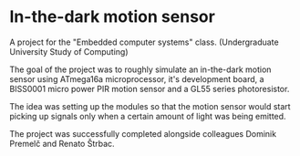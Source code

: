 # In-the-dark motion sensor
A project for the "Embedded computer systems" class. (Undergraduate University Study of Computing)

The goal of the project was to roughly simulate an in-the-dark motion sensor using ATmega16a microprocessor, it's development board, a BISS0001
micro power PIR motion sensor and a GL55 series photoresistor. 

The idea was setting up the modules so that the motion sensor would start picking up signals only when a certain amount of light was being emitted.

The project was successfully completed alongside colleagues Dominik Premelč and Renato Štrbac.
